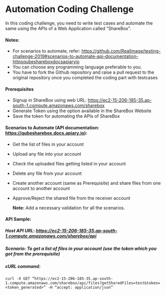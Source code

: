 # Automation Coding Challenge 

In this coding challenge, you need to write test cases and automate the same using the APIs of a Web Application called “ShareBox”.

#### Notes: 
* For scenarios to automate, refer: https://github.com/RealImage/testing-challenge-2019#scenarios-to-automate-api-documentation-httpsqubeshareboxdocsapiaryio
* You can choose any programming language preferable to you. 
* You have to fork the Github repository and raise a pull request to the original repository once you completed the coding part with testcases 

#### Prerequisites
* Signup in ShareBox using web URL: https://ec2-15-206-185-35.ap-south-1.compute.amazonaws.com/sharebox
* Generate Token using the option available in the ShareBox Website
* Save the token for automating the APIs of ShareBox 

#### Scenarios to Automate (API documentation: https://qubesharebox.docs.apiary.io): 
* Get the list of files in your account
* Upload any file into your account 
* Check the uploaded files getting listed in your account 
* Delete any file from your account 
* Create another account (same as Prerequisite)  and share files from one account to another account 
* Approve/Reject the shared file from the receiver account 

   **Note:** Add a necessary validation for all the scenarios.


#### API Sample:
##### Host API URL: https://ec2-15-206-185-35.ap-south-1.compute.amazonaws.com/sharebox/api
##### Scenario: To get a list of files in your account (use the token which you got from the prerequisite)
##### cURL command: 
```
curl -X GET “https://ec2-15-206-185-35.ap-south-1.compute.amazonaws.com/sharebox/api/files?getSharedFiles=test&token=<token_generated>” -H “accept: application/json”
```

